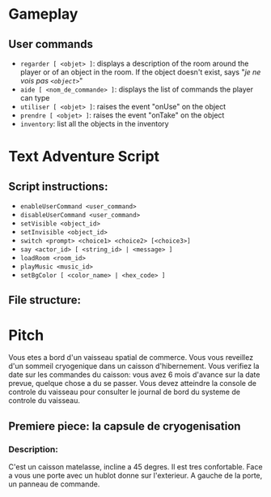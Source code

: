 # Gameplay

## User commands

* ```regarder [ <objet> ]```: displays a description of the room around the player or of an object in the room. If the object doesn't exist, says "_je ne vois pas ```<object>```_"
* ```aide [ <nom_de_commande> ]```: displays the list of commands the player can type
* ```utiliser [ <objet> ]```: raises the event "onUse" on the object
* ```prendre [ <objet> ]```: raises the event "onTake" on the object
* ```inventory```: list all the objects in the inventory

# Text Adventure Script

## Script instructions:

* ```enableUserCommand <user_command>```
* ```disableUserCommand <user_command>```
* ```setVisible <object_id>```
* ```setInvisible <object_id>```
* ```switch <prompt> <choice1> <choice2> [<choice3>]```
* ```say <actor_id> [ <string_id> | <message> ]```
* ```loadRoom <room_id>```
* ```playMusic <music_id>```
* ```setBgColor [ <color_name> | <hex_code> ]```

## File structure:

# Pitch

Vous etes a bord d'un vaisseau spatial de commerce. Vous vous reveillez d'un sommeil cryogenique dans un caisson d'hibernement. Vous verifiez la date sur les commandes du caisson: vous avez 6 mois d'avance sur la date prevue, quelque chose a du se passer. Vous devez atteindre la console de controle du vaisseau pour consulter le journal de bord du systeme de controle du vaisseau.

## Premiere piece: la capsule de cryogenisation

### Description:

C'est un caisson matelasse, incline a 45 degres. Il est tres confortable. Face a vous une porte avec un hublot donne sur l'exterieur. A gauche de la porte, un panneau de commande.
